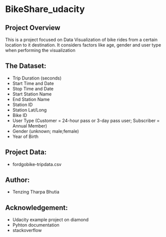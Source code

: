 # BikeShare_udacity 

## Project Overview
This is a project focused on Data Visualization of bike rides from a certain location to it destination. It considers factors like age, gender and user type when performing the visualization

## The Dataset: 
- Trip Duration (seconds)
- Start Time and Date
- Stop Time and Date
- Start Station Name
- End Station Name
- Station ID
- Station Lat/Long
- Bike ID
- User Type (Customer = 24-hour pass or 3-day pass user; Subscriber = Annual Member)
- Gender (unknown; male;female)
- Year of Birth

## Project Data:
- fordgobike-tripdata.csv

## Author:
- Tenzing Tharpa Bhutia

## Acknowledgement:
- Udacity example project on diamond
- Pyhton documentation
- stackoverflow
